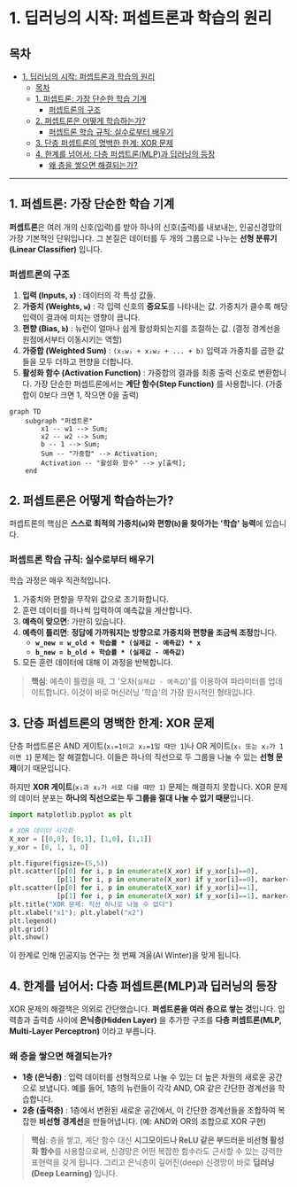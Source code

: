 # 1. 딥러닝의 시작: 퍼셉트론과 학습의 원리

## 목차
- [1. 딥러닝의 시작: 퍼셉트론과 학습의 원리](#1-딥러닝의-시작-퍼셉트론과-학습의-원리)
  - [목차](#목차)
  - [1. 퍼셉트론: 가장 단순한 학습 기계](#1-퍼셉트론-가장-단순한-학습-기계)
    - [퍼셉트론의 구조](#퍼셉트론의-구조)
  - [2. 퍼셉트론은 어떻게 학습하는가?](#2-퍼셉트론은-어떻게-학습하는가)
    - [퍼셉트론 학습 규칙: 실수로부터 배우기](#퍼셉트론-학습-규칙-실수로부터-배우기)
  - [3. 단층 퍼셉트론의 명백한 한계: XOR 문제](#3-단층-퍼셉트론의-명백한-한계-xor-문제)
  - [4. 한계를 넘어서: 다층 퍼셉트론(MLP)과 딥러닝의 등장](#4-한계를-넘어서-다층-퍼셉트론mlp과-딥러닝의-등장)
    - [왜 층을 쌓으면 해결되는가?](#왜-층을-쌓으면-해결되는가)

---

## 1. 퍼셉트론: 가장 단순한 학습 기계

**퍼셉트론**은 여러 개의 신호(입력)를 받아 하나의 신호(출력)를 내보내는, 인공신경망의 가장 기본적인 단위입니다. 그 본질은 데이터를 두 개의 그룹으로 나누는 **선형 분류기(Linear Classifier)**  입니다.

### 퍼셉트론의 구조

1.  **입력 (Inputs, `x`)** : 데이터의 각 특성 값들.
2.  **가중치 (Weights, `w`)** : 각 입력 신호의 **중요도**를 나타내는 값. 가중치가 클수록 해당 입력이 결과에 미치는 영향이 큽니다.
3.  **편향 (Bias, `b`)** : 뉴런이 얼마나 쉽게 활성화되는지를 조절하는 값. (결정 경계선을 원점에서부터 이동시키는 역할)
4.  **가중합 (Weighted Sum)** : `(x₁w₁ + x₂w₂ + ... + b)` 입력과 가중치를 곱한 값들을 모두 더하고 편향을 더합니다.
5.  **활성화 함수 (Activation Function)** : 가중합의 결과를 최종 출력 신호로 변환합니다. 가장 단순한 퍼셉트론에서는 **계단 함수(Step Function)**  를 사용합니다. (가중합이 0보다 크면 1, 작으면 0을 출력)

```mermaid
graph TD
    subgraph "퍼셉트론"
        x1 -- w1 --> Sum;
        x2 -- w2 --> Sum;
        b -- 1 --> Sum;
        Sum -- "가중합" --> Activation;
        Activation -- "활성화 함수" --> y[출력];
    end
```

## 2. 퍼셉트론은 어떻게 학습하는가?

퍼셉트론의 핵심은 **스스로 최적의 가중치(`w`)와 편향(`b`)을 찾아가는 '학습' 능력**에 있습니다.

### 퍼셉트론 학습 규칙: 실수로부터 배우기

학습 과정은 매우 직관적입니다.
1.  가중치와 편향을 무작위 값으로 초기화합니다.
2.  훈련 데이터를 하나씩 입력하여 예측값을 계산합니다.
3.  **예측이 맞으면**: 가만히 있습니다.
4.  **예측이 틀리면**: **정답에 가까워지는 방향으로 가중치와 편향을 조금씩 조정**합니다.
    - **`w_new = w_old + 학습률 * (실제값 - 예측값) * x`**
    - **`b_new = b_old + 학습률 * (실제값 - 예측값)`**
5.  모든 훈련 데이터에 대해 이 과정을 반복합니다.

> **핵심**: 예측이 틀렸을 때, 그 '오차(`실제값 - 예측값`)'를 이용하여 파라미터를 업데이트합니다. 이것이 바로 머신러닝 '학습'의 가장 원시적인 형태입니다.

## 3. 단층 퍼셉트론의 명백한 한계: XOR 문제

단층 퍼셉트론은 AND 게이트(`x₁=1이고 x₂=1일 때만 1`)나 OR 게이트(`x₁ 또는 x₂가 1이면 1`) 문제는 잘 해결합니다. 이들은 하나의 직선으로 두 그룹을 나눌 수 있는 **선형 문제**이기 때문입니다.

하지만 **XOR 게이트**(`x₁과 x₂가 서로 다를 때만 1`) 문제는 해결하지 못합니다. XOR 문제의 데이터 분포는 **하나의 직선으로는 두 그룹을 절대 나눌 수 없기 때문**입니다.

```python
import matplotlib.pyplot as plt

# XOR 데이터 시각화
X_xor = [[0,0], [0,1], [1,0], [1,1]]
y_xor = [0, 1, 1, 0]

plt.figure(figsize=(5,5))
plt.scatter([p[0] for i, p in enumerate(X_xor) if y_xor[i]==0],
            [p[1] for i, p in enumerate(X_xor) if y_xor[i]==0], marker='o', s=100, label='Class 0')
plt.scatter([p[0] for i, p in enumerate(X_xor) if y_xor[i]==1],
            [p[1] for i, p in enumerate(X_xor) if y_xor[i]==1], marker='x', s=100, label='Class 1')
plt.title("XOR 문제: 직선 하나로 나눌 수 없다")
plt.xlabel("x1"); plt.ylabel("x2")
plt.legend()
plt.grid()
plt.show()
```
이 한계로 인해 인공지능 연구는 첫 번째 겨울(AI Winter)을 맞게 됩니다.

## 4. 한계를 넘어서: 다층 퍼셉트론(MLP)과 딥러닝의 등장

XOR 문제의 해결책은 의외로 간단했습니다. **퍼셉트론을 여러 층으로 쌓는 것**입니다.
입력층과 출력층 사이에 **은닉층(Hidden Layer)**  을 추가한 구조를 **다층 퍼셉트론(MLP, Multi-Layer Perceptron)**  이라고 부릅니다.

### 왜 층을 쌓으면 해결되는가?

- **1층 (은닉층)** : 입력 데이터를 선형적으로 나눌 수 있는 더 높은 차원의 새로운 공간으로 보냅니다. 예를 들어, 1층의 뉴런들이 각각 AND, OR 같은 간단한 경계선을 학습합니다.
- **2층 (출력층)** : 1층에서 변환된 새로운 공간에서, 이 간단한 경계선들을 조합하여 복잡한 **비선형 경계선**을 만들어냅니다. (예: AND와 OR의 조합으로 XOR 구현)

> **핵심**: 층을 쌓고, 계단 함수 대신 **시그모이드나 ReLU 같은 부드러운 비선형 활성화 함수**를 사용함으로써, 신경망은 어떤 복잡한 함수라도 근사할 수 있는 강력한 표현력을 갖게 됩니다. 그리고 은닉층이 깊어진(deep) 신경망이 바로 **딥러닝(Deep Learning)**  입니다.